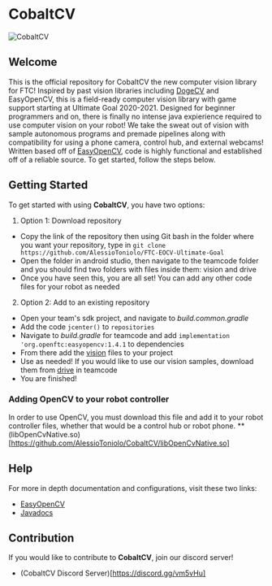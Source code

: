 # CobaltCV
![CobaltCV](https://github.com/AlessioToniolo/FTC-EOCV-Ultimate-Goal/blob/master/circlecobaltimage.png)

## Welcome
This is the official repository for CobaltCV the new computer vision library for FTC! Inspired by past vision libraries including [DogeCV](https://github.com/dogecv/DogeCV)
and EasyOpenCV, this is a field-ready computer vision library with game support starting at Ultimate Goal 2020-2021. Designed for beginner
programmers and on, there is finally no intense java expierience required to use computer vision on your robot! We take the sweat out of
vision with sample autonomous programs and premade pipelines along with compatibility for using a phone camera, control hub, and external
webcams! Written based off of [EasyOpenCV](https://github.com/OpenFTC/EasyOpenCV), code is highly functional and established off of a reliable source. To get started, follow the steps below.

## Getting Started
To get started with using **CobaltCV**, you have two options:
1. Option 1: Download repository
* Copy the link of the repository then using Git bash in the folder where you want your repository, type in `git clone https://github.com/AlessioToniolo/FTC-EOCV-Ultimate-Goal`
* Open the folder in android studio, then navigate to the teamcode folder and you should find two folders with files inside them: vision and drive
* Once you have seen this, you are all set! You can add any other code files for your robot as needed
2. Option 2: Add to an existing repository
* Open your team's sdk project, and navigate to *build.common.gradle*
* Add the code `jcenter()` to `repositories`
* Navigate to *build.gradle* for teamcode and add `implementation 'org.openftc:easyopencv:1.4.1` to dependencies
* From there add the [vision](https://github.com/AlessioToniolo/FTC-EOCV-Ultimate-Goal/tree/master/TeamCode/src/main/java/org/firstinspires/ftc/teamcode/vision) files to your project
* Use as needed! If you would like to use our vision samples, download them from [drive](https://github.com/AlessioToniolo/FTC-EOCV-Ultimate-Goal/tree/master/TeamCode/src/main/java/org/firstinspires/ftc/teamcode/drive) in teamcode
* You are finished!

### Adding OpenCV to your robot controller
In order to use OpenCV, you must download this file and add it to your robot controller files, whether that would be a control hub or robot phone.
**(libOpenCvNative.so)[https://github.com/AlessioToniolo/CobaltCV/libOpenCvNative.so]

## Help
For more in depth documentation and configurations, visit these two links:
* [EasyOpenCV](https://github.com/OpenFTC/EasyOpenCV)
* [Javadocs](https://javadoc.io/doc/org.openftc/easyopencv/latest/index.html)

## Contribution
If you would like to contribute to **CobaltCV**, join our discord server!
- (CobaltCV Discord Server)[https://discord.gg/vm5vHu]
